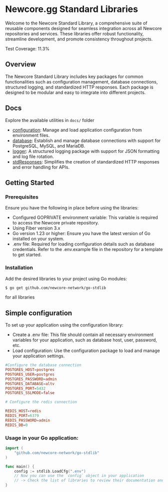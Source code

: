 # Newcore.gg Standard Libraries

Welcome to the Newcore Standard Library, a comprehensive suite of reusable components designed for seamless integration across all Newcore repositories and services. These libraries offer robust functionality, streamline development, and promote consistency throughout projects.

Test Coverage: 11.3%

## Overview
The Newcore Standard Library includes key packages for common functionalities such as configuration management, database connections, structured logging, and standardized HTTP responses. Each package is designed to be modular and easy to integrate into different projects.

## Docs
Explore the available utilities in `docs/` folder
- [configuration](https://github.com/newcore-network/go-stdlib/docs/configuration.md): Manage and load application configuration from environment files.
- [database](https://github.com/newcore-network/go-stdlib/docs/database.md): Establish and manage database connections with support for PostgreSQL, MySQL, and MariaDB.
- [logger](https://github.com/newcore-network/go-stdlib/docs/logger.md): A structured logging package with support for JSON formatting and log file rotation.
- [stdResponses](https://github.com/newcore-network/go-stdlib/docs/stdResponses.md): Simplifies the creation of standardized HTTP responses and error handling for APIs.

## Getting Started
### Prerequisites
Ensure you have the following in place before using the libraries:
- Configured GOPRIVATE environment variable: This variable is required to access the Newcore private repository.
- Using Fiber version 3.x
- Go version 1.23 or higher: Ensure you have the latest version of Go installed on your system.
- .env file: Required for loading configuration details such as database credentials. Refer to the .env.example file in the repository for a template to get started.
### Installation
Add the desired libraries to your project using Go modules:

```sh
$ go get github.com/newcore-network/go-stdlib
```
for all libraries



## Simple configuration
To set up your application using the configuration library:

- Create a .env file: This file should contain all necessary environment variables for your application, such as database host, user, password, etc.
- Load configuration: Use the configuration package to load and manage your application settings.

```conf
#Configure the database connection
POSTGRES_HOST=postgres
POSTGRES_USER=postgres
POSTGRES_PASSWORD=admin
POSTGRES_DATABASE=altv
POSTGRES_PORT=5432
POSTGRES_SSLMODE=false

# Configure the redis connection

REDIS_HOST=redis
REDIS_PORT=6379
REDIS_PASSWORD=admin
REDIS_DB=0
```

### Usage in your Go application:

```go
import (
    "github.com/newcore-network/go-stdlib"
)

func main() {
    config := stdlib.LoadCfg(".env")
    // Now you can use the `config` object in your application
    // -> Check the list of libraries to review their documentation and learn how to implement each one... <-
}
```
